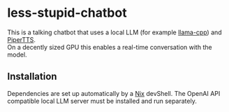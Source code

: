# less-stupid-chatbot

This is a talking chatbot that uses a local LLM (for example [llama-cpp](https://github.com/ggerganov/llama.cpp)) and [PiperTTS](https://github.com/rhasspy/piper).\
On a decently sized GPU this enables a real-time conversation with the model.

## Installation

Dependencies are set up automatically by a [Nix](https://nixos.org/) devShell.
The OpenAI API compatible local LLM server must be installed and run separately.
